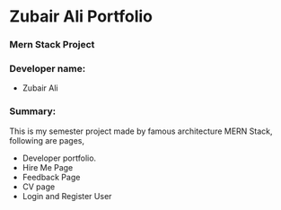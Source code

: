 # Zubair Ali Portfolio

### Mern Stack Project

### Developer name:
- Zubair Ali

### Summary:
This is my semester project made by famous architecture MERN Stack, following are pages,
- Developer portfolio.
- Hire Me Page
- Feedback Page
- CV page
- Login and Register User
 
